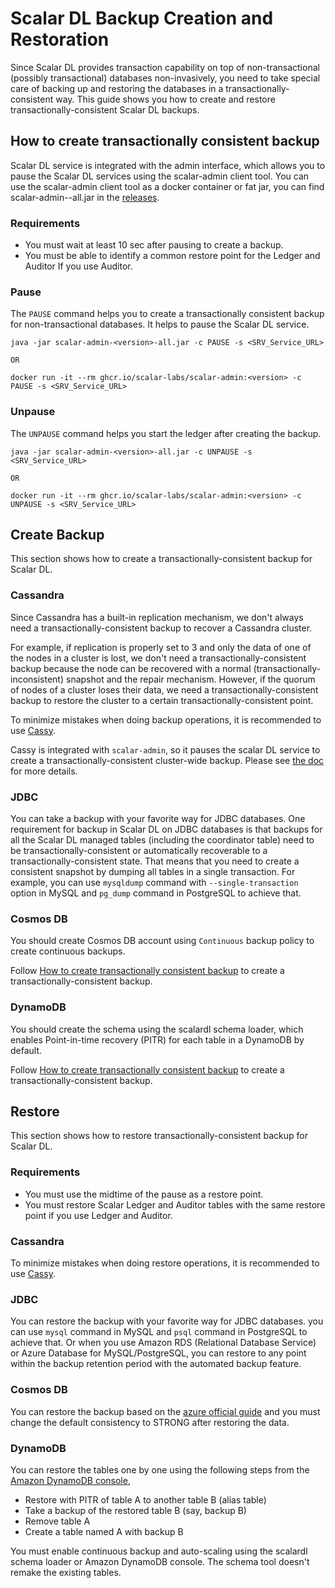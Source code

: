 # Scalar DL Backup Creation and Restoration

Since Scalar DL provides transaction capability on top of non-transactional (possibly transactional) databases non-invasively, you need to take special care of backing up and restoring the databases in a transactionally-consistent way.
This guide shows you how to create and restore transactionally-consistent Scalar DL backups.

## How to create transactionally consistent backup 

Scalar DL service is integrated with the admin interface, which allows you to pause the Scalar DL services using the scalar-admin client tool.
You can use the scalar-admin client tool as a docker container or  fat jar, you can find scalar-admin-<version>-all.jar in the [releases](https://github.com/scalar-labs/scalar-admin/releases).

### Requirements

* You must wait at least 10 sec after pausing to create a backup.
* You must be able to identify a common restore point for the Ledger and Auditor If you use Auditor.

### Pause

The `PAUSE` command helps you to create a transactionally consistent backup for non-transactional databases. It helps to pause the Scalar DL service.

```console
java -jar scalar-admin-<version>-all.jar -c PAUSE -s <SRV_Service_URL>

OR

docker run -it --rm ghcr.io/scalar-labs/scalar-admin:<version> -c PAUSE -s <SRV_Service_URL>
```

### Unpause

The `UNPAUSE` command helps you start the ledger after creating the backup.

```console
java -jar scalar-admin-<version>-all.jar -c UNPAUSE -s <SRV_Service_URL>

OR

docker run -it --rm ghcr.io/scalar-labs/scalar-admin:<version> -c UNPAUSE -s <SRV_Service_URL>
```


## Create Backup

This section shows how to create a transactionally-consistent backup for Scalar DL.

### Cassandra

Since Cassandra has a built-in replication mechanism, we don't always need a transactionally-consistent backup to recover a Cassandra cluster.

For example, if replication is properly set to 3 and only the data of one of the nodes in a cluster is lost, we don't need a transactionally-consistent backup because the node can be recovered with a normal (transactionally-inconsistent) snapshot and the repair mechanism.
However, if the quorum of nodes of a cluster loses their data, we need a transactionally-consistent backup to restore the cluster to a certain transactionally-consistent point.

To minimize mistakes when doing backup operations, it is recommended to use [Cassy](https://github.com/scalar-labs/cassy).

Cassy is integrated with `scalar-admin`, so it pauses the scalar DL service to create a transactionally-consistent cluster-wide backup.
Please see [the doc](https://github.com/scalar-labs/cassy/blob/master/docs/getting-started.md#take-cluster-wide-consistent-backups) for more details.

### JDBC

You can take a backup with your favorite way for JDBC databases.
One requirement for backup in Scalar DL on JDBC databases is that backups for all the Scalar DL managed tables (including the coordinator table) need to be transactionally-consistent or automatically recoverable to a transactionally-consistent state.
That means that you need to create a consistent snapshot by dumping all tables in a single transaction. For example, you can use `mysqldump` command with `--single-transaction` option in MySQL and `pg_dump` command in PostgreSQL to achieve that.

### Cosmos DB

You should create Cosmos DB account using `Continuous` backup policy to create continuous backups.

Follow [How to create transactionally consistent backup](#how-to-create-transactionally-consistent-backup) to create a transactionally-consistent backup.

### DynamoDB

You should create the schema using the scalardl schema loader, which enables Point-in-time recovery (PITR) for each table in a DynamoDB by default.

Follow [How to create transactionally consistent backup](#how-to-create-transactionally-consistent-backup) to create a transactionally-consistent backup.

## Restore

This section shows how to restore transactionally-consistent backup for Scalar DL.

### Requirements

* You must use the midtime of the pause as a restore point.
* You must restore Scalar Ledger and Auditor tables with the same restore point if you use Ledger and Auditor.

### Cassandra

To minimize mistakes when doing restore operations, it is recommended to use [Cassy](https://github.com/scalar-labs/cassy).

### JDBC

You can restore the backup with your favorite way for JDBC databases.
you can use `mysql` command in MySQL and `psql` command in PostgreSQL to achieve that. Or when you use Amazon RDS (Relational Database Service) or Azure Database for MySQL/PostgreSQL, 
you can restore to any point within the backup retention period with the automated backup feature.

### Cosmos DB

You can restore the backup based on the [azure official guide](https://docs.microsoft.com/en-us/azure/cosmos-db/restore-account-continuous-backup#restore-account-portal) and you must change the default consistency to STRONG after restoring the data.

### DynamoDB

You can restore the tables one by one using the following steps from the [Amazon DynamoDB console](https://console.aws.amazon.com/dynamodbv2/home),

* Restore with PITR of table A to another table B (alias table)
* Take a backup of the restored table B (say, backup B)
* Remove table A
* Create a table named A with backup B

You must enable continuous backup and auto-scaling using the scalardl schema loader or Amazon DynamoDB console. The schema tool doesn't remake the existing tables.
